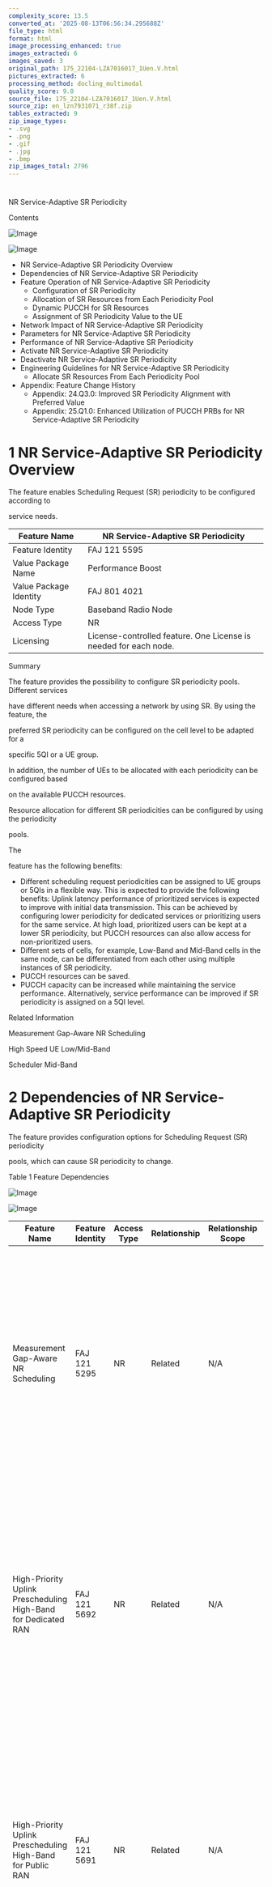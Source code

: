 ```yaml
---
complexity_score: 13.5
converted_at: '2025-08-13T06:56:34.295688Z'
file_type: html
format: html
image_processing_enhanced: true
images_extracted: 6
images_saved: 3
original_path: 175_22104-LZA7016017_1Uen.V.html
pictures_extracted: 6
processing_method: docling_multimodal
quality_score: 9.0
source_file: 175_22104-LZA7016017_1Uen.V.html
source_zip: en_lzn7931071_r38f.zip
tables_extracted: 9
zip_image_types:
- .svg
- .png
- .gif
- .jpg
- .bmp
zip_images_total: 2796
---
```


# 

NR Service-Adaptive SR Periodicity

Contents

![Image](../images/175_22104-LZA7016017_1Uen.V/additional_3_CP.png)

![Image](../images/175_22104-LZA7016017_1Uen.V/additional_3_CP.png)

- NR Service-Adaptive SR Periodicity Overview
- Dependencies of NR Service-Adaptive SR Periodicity
- Feature Operation of NR Service-Adaptive SR Periodicity
    - Configuration of SR Periodicity
    - Allocation of SR Resources from Each Periodicity Pool
    - Dynamic PUCCH for SR Resources
    - Assignment of SR Periodicity Value to the UE
- Network Impact of NR Service-Adaptive SR Periodicity
- Parameters for NR Service-Adaptive SR Periodicity
- Performance of NR Service-Adaptive SR Periodicity
- Activate NR Service-Adaptive SR Periodicity
- Deactivate NR Service-Adaptive SR Periodicity
- Engineering Guidelines for NR Service-Adaptive SR Periodicity
    - Allocate SR Resources From Each Periodicity Pool
- Appendix: Feature Change History
    - Appendix: 24.Q3.0: Improved SR Periodicity Alignment with Preferred Value
    - Appendix: 25.Q1.0: Enhanced Utilization of PUCCH PRBs for NR Service-Adaptive SR Periodicity

# 1 NR Service-Adaptive SR Periodicity Overview

The feature enables Scheduling Request (SR) periodicity to be configured according to

service needs.

| Feature Name           | NR Service-Adaptive SR Periodicity                               |
|------------------------|------------------------------------------------------------------|
| Feature Identity       | FAJ 121 5595                                                     |
| Value Package Name     | Performance Boost                                                |
| Value Package Identity | FAJ 801 4021                                                     |
| Node Type              | Baseband Radio Node                                              |
| Access Type            | NR                                                               |
| Licensing              | License-controlled feature. One License is needed for each node. |

Summary

The feature provides the possibility to configure SR periodicity pools. Different services

have different needs when accessing a network by using SR. By using the feature, the

preferred SR periodicity can be configured on the cell level to be adapted for a

specific 5QI or a UE group.

In addition, the number of UEs to be allocated with each periodicity can be configured based

on the available PUCCH resources.

Resource allocation for different SR periodicities can be configured by using the periodicity

pools.

The

feature has the following benefits:

- Different scheduling request periodicities can be assigned to UE groups or 5QIs in a flexible way. This is expected to provide the following benefits: Uplink latency performance of prioritized services is expected to improve with initial data transmission. This can be achieved by configuring lower periodicity for dedicated services or prioritizing users for the same service. At high load, prioritized users can be kept at a lower SR periodicity, but PUCCH resources can also allow access for non-prioritized users.
- Different sets of cells, for example, Low-Band and Mid-Band cells in the same node, can be differentiated from each other using multiple instances of SR periodicity.
- PUCCH resources can be saved.
- PUCCH capacity can be increased while maintaining the service performance. Alternatively, service performance can be improved if SR periodicity is assigned on a 5QI level.

Related Information

Measurement Gap-Aware NR Scheduling

High Speed UE Low/Mid-Band

Scheduler Mid-Band

# 2 Dependencies of NR Service-Adaptive SR Periodicity

The feature provides configuration options for Scheduling Request (SR) periodicity

pools, which can cause SR periodicity to change.

Table 1   Feature Dependencies

![Image](../images/175_22104-LZA7016017_1Uen.V/additional_3_CP.png)

![Image](../images/175_22104-LZA7016017_1Uen.V/additional_3_CP.png)

| Feature Name                                                                                       | Feature Identity   | Access Type   | Relationship   | Relationship Scope   | Description                                                                                                                                                                                                                                                                                                                                                                                                                                                                                                                                                                                                                                                                                                                                              |
|----------------------------------------------------------------------------------------------------|--------------------|---------------|----------------|----------------------|----------------------------------------------------------------------------------------------------------------------------------------------------------------------------------------------------------------------------------------------------------------------------------------------------------------------------------------------------------------------------------------------------------------------------------------------------------------------------------------------------------------------------------------------------------------------------------------------------------------------------------------------------------------------------------------------------------------------------------------------------------|
| Measurement Gap-Aware NR Scheduling                                                                | FAJ 121 5295       | NR            | Related        | N/A                  | If PUCCH resources for SR collide with the measurement gap,                 the PUCCH resources for SR are reconfigured using a different offset, but the SR                 periodicity is kept. If there is no offset available for the required SR                 periodicity, the SR periodicity can change instead.                                                                                                                                                                                                                                                                                                                                                                                                                                |
| High-Priority Uplink Prescheduling High-Band                                     for Dedicated RAN | FAJ 121 5692       | NR            | Related        | N/A                  | Both the NR Service-Adaptive SR Periodicity feature and the                                 High-Priority Uplink Prescheduling High-Band for Dedicated RAN                                 feature aims to reduce latency. It is recommended to configure the                                 SR periodicity for medium to high periodicity if high-priority                                 prescheduling mode is configured.                                                                                                                                                                                                                                                                                                                           |
| High-Priority Uplink Prescheduling High-Band                                     for Public RAN    | FAJ 121 5691       | NR            | Related        | N/A                  | Both the NR Service-Adaptive SR Periodicity feature and the                                 High-Priority Uplink Prescheduling High-Band for Public RAN feature                                 aims to reduce latency. It is recommended to configure the SR                                 periodicity for medium to high periodicity if high-priority                                 prescheduling mode is configured.                                                                                                                                                                                                                                                                                                                              |
| NR Dynamic Power                                 Optimizer                                         | FAJ 121 5443       | NR            | Conflicting    | Partially impairing  | SR periodicity and BWP can work together. However, their                                 configuration changes cannot occur simultaneously within the same                                     UeModifyReq signal. When SR periodicity and                                 the NR Dynamic Power Optimizer feature are enabled, the                                 configuration for both is sent in the same                                     UeModifyReq signal to the gNodeB. However,                                 based on the gNodeB logic, the configuration of SR periodicity is                                 discarded, while the configuration for the NR Dynamic Power                                 Optimizer feature is applied. |

Hardware

No specific hardware requirements.

Limitations

The feature is not supported in

High-Band

cells.

Network Requirements

It is required to use ENM version 23.4 or later to support the

MOM changes introduced by this feature.

# 3 Feature Operation of NR Service-Adaptive SR Periodicity

## 3.1 Configuration of SR Periodicity

Scheduling Request (SR) periodicity can be configured.

The SrPeriodicity.ueConfGroupType attribute defines which UE

configuration group type is applicable in the configuration.

The following attributes define which SR periodicity value is assigned for a certain

pool:

- SrPeriodicityPoolSet.srPeriodicityPool1
- SrPeriodicityPoolSet.srPeriodicityPool2
- SrPeriodicityPoolSet.srPeriodicityPool3
- SrPeriodicityPoolSet.srPeriodicityPool4
- SrPeriodicityPoolSet.srPeriodicityPool5

The first pool has the shortest SR periodicity, and each next pool has equal or

higher periodicity than the one before it.

Validation is used to determine which values for SR periodicity are

possible to configure according to the value of the

SrPeriodicityPoolSet.fddTddUlDlPattern attribute. The highest

value for SR periodicity is also protected by the schematron.

## 3.2 Allocation of SR Resources from Each Periodicity Pool

Each cell can have a

different

configuration for a Scheduling Request (SR) periodicity pool defined by

the SR periodicity profile.

The maximum number of UEs that can be configured for each periodicity pool depends on the

total number of available SR resources for the given configuration.

The number of SR resources available for configuration is as follows:

- Each PUCCH PRB has 18 resources available for format PF1. The PF1 format is used for SR and for HARQ ACK and HARQ NACK.
- At cell setup, the number of PRBs assigned for PUCCH is determined based on SR pools and HARQ configuration. The maximum number of SR resources within the SR pools are 56.
- If the cell supports high-speed UEs, 12 PF1 resources are available for each PRB. For cells that support high-speed UEs, the number of SR resources within the SR pools are less than or equal to 32.

The size of the SR periodicity ppols depends on wheter the cell supports high-speer

UEs.

The following attributes define the size of the pool for cells that do not support

high-speed UEs:

- SrPeriodicityPoolSet.noOfSrResourcesPool1
- SrPeriodicityPoolSet.noOfSrResourcesPool2
- SrPeriodicityPoolSet.noOfSrResourcesPool3
- SrPeriodicityPoolSet.noOfSrResourcesPool4
- SrPeriodicityPoolSet.noOfSrResourcesPool5

The following attributes define the size of the pool for cells that support high-speed

UEs:

- SrPeriodicityPoolSet.noOfSrResourcesHsPool1
- SrPeriodicityPoolSet.noOfSrResourcesHsPool2
- SrPeriodicityPoolSet.noOfSrResourcesHsPool3
- SrPeriodicityPoolSet.noOfSrResourcesHsPool4
- SrPeriodicityPoolSet.noOfSrResourcesHsPool5

Schematron rules ensure that the sum of SR resources between all configurable pools for

the cell do not exceed 56 (or 32 for high-speed

UEs).

See Example 1 for an example

configuration.

Example 1   SR Periodicity Pool Configuration

| Pool   | FDD Cells         | TDD Cells         | Description                                      |
|--------|-------------------|-------------------|--------------------------------------------------|
| Pool 1 | 4 slots (4 ms)​   | 10 slots (5 ms)​  | Shortest SR periodicity for prioritized UEs​     |
| Pool 2 | 4 slots (4 ms)​   | 10 slots (5 ms)​  | Shortest SR periodicity for non-prioritized UEs​ |
| Pool 3 | 20 slots (20 ms)​ | 40 slots (20 ms)​ | Medium SR periodicity for prioritized UEs​       |
| Pool 4 | 20 slots (20 ms)​ | 40 slots (20 ms)​ | Medium SR periodicity for non-prioritized UEs​   |
| Pool 5 | 40 sl​ots (40 ms) | 80 slots (40 ms)​ | Long SR periodicity​                             |

## 3.3 Dynamic PUCCH for SR Resources

After the initial Scheduling Request (SR) resource assignment, additional PUCCH PRB

pairs are added dynamically as needed.

At cell setup, initial PUCCH PRB pairs are assigned for SR resources used by up to five

configurable SR periodicity pools.

When the SR resources on initial PUCCH PRB pairs are not enough, additional PUCCH PRB

pairs are added dynamically, which contain non-configurable SR resources with the

longest SR periodicity.

## 3.4 Assignment of SR Periodicity Value to the UE

Scheduling Request (SR) periodicity resources are assigned to UEs depending on cell

load and the configured SR periodicity.

To differentiate UE grouping configurations between a set of cells, multiple

SrPeriodicity MO classes can be added. In this case, the

NRCellDU.srPeriodicityRef attribute refers to the

SrPeriodicty MO class to be used.

The preferred SR periodicity value for a UE group can be configured by using the

SrPeriodicityUeCfg.prefUeSrPeriodicityPool attribute. The SR

periodicity of the preferred pool in the cell is assigned to the UE by using the

RRCReconfiguration message. If there are no resources available for

the preferred pool, the next available pool is assigned to the UE.

During the RRC reconfiguration procedure, the configuration of SR Periodicity for the UE

can change in the following cases:

- The SR resources from the preferred pool become available.
- The preferred SR periodicity pool is changed during the evaluation of UE grouping parameters.

During the RRC setup procedure, before any DRBs are configured, and before the evaluation

of the UE grouping parameters is done, depending on pool availability, SR periodicity

value is assigned to the UE from one of the following pools:

- Last configured pool that has SR resources available is assigned to the UE
- Longest pool from the dynamically configured PUCCH PRB is assigned to the UE
- A lower pool if no SR resources are available in the last configured pool or the longest pool
- If all SR resources are in use, the following procedures are rejected: RRC Setup RRC Resume RRC Reestablishment

# 4 Network Impact of NR Service-Adaptive SR Periodicity

Uplink throughput, downlink MU-MIMO or downlink carrier aggregation might be impacted

if the NR

High

Speed UE Low/Mid-Band feature is enabled or high number of SR resources

are configured with short SR periodicity.

Capacity and Performance

If the High Speed UE Low/Mid-Band feature is enabled or a high number of SR resources

are configured with short SR periodicity, this feature enhancement has the following

potential impacts:

- Uplink throughput might decrease when more PRBs are used as PUCCH.
- Downlink MU-MIMO or downlink carrier aggregation might be impacted when more PUCCH PRBs are allocated to PF1, and less are left for PF3.

Interfaces

No impact.

# 5 Parameters for NR Service-Adaptive SR Periodicity

The feature introduces multiple MOM attributes.

Table 2   Parameters

![Image](../images/175_22104-LZA7016017_1Uen.V/additional_3_CP.png)

![Image](../images/175_22104-LZA7016017_1Uen.V/additional_3_CP.png)

| Parameter                                   | Type       | Description                                                 |
|---------------------------------------------|------------|-------------------------------------------------------------|
| NRCellDU.srPeriodicityRef                   | Affecting  | This attribute is also applicable to Low-Band and Mid-Band. |
| NRCellDU.srPeriodicityPoolSetRef            | Introduced | See MOM description.                                        |
| SrPeriodicityPoolSet.fddTddUlDlPattern      | Introduced | See MOM description.                                        |
| SrPeriodicityPoolSet.srPeriodicityPool1     | Introduced | See MOM description.                                        |
| SrPeriodicityPoolSet.srPeriodicityPool2     | Introduced | See MOM description.                                        |
| SrPeriodicityPoolSet.srPeriodicityPool3     | Introduced | See MOM description.                                        |
| SrPeriodicityPoolSet.srPeriodicityPool4     | Introduced | See MOM description.                                        |
| SrPeriodicityPoolSet.srPeriodicityPool5     | Introduced | See MOM description.                                        |
| SrPeriodicityPoolSet.subCarrierSpacing      | Affecting  | This attribute is also applicable to Low-Band and Mid-Band. |
| SrPeriodicityPoolSet.noOfSrResourcesPool1   | Introduced | See MOM description.                                        |
| SrPeriodicityPoolSet.noOfSrResourcesPool2   | Introduced | See MOM description.                                        |
| SrPeriodicityPoolSet.noOfSrResourcesPool3   | Introduced | See MOM description.                                        |
| SrPeriodicityPoolSet.noOfSrResourcesPool4   | Introduced | See MOM description.                                        |
| SrPeriodicityPoolSet.noOfSrResourcesPool5   | Introduced | See MOM description.                                        |
| SrPeriodicityPoolSet.noOfSrResourcesHsPool1 | Introduced | See MOM description.                                        |
| SrPeriodicityPoolSet.noOfSrResourcesHsPool2 | Introduced | See MOM description.                                        |
| SrPeriodicityPoolSet.noOfSrResourcesHsPool3 | Introduced | See MOM description.                                        |
| SrPeriodicityPoolSet.noOfSrResourcesHsPool4 | Introduced | See MOM description.                                        |
| SrPeriodicityPoolSet.noOfSrResourcesHsPool5 | Introduced | See MOM description.                                        |
| SrPeriodicity.ueConfGroupType               | Introduced | See MOM description.                                        |
| SrPeriodicityUeCfg.prefUeGroupList          | Introduced | See MOM description.                                        |
| SrPeriodicityUeCfg.prefUeSrPeriodicityPool  | Introduced | See MOM description.                                        |
| SrPeriodicityUeCfg.ueConfGroupList          | Introduced | See MOM description.                                        |
| SrPeriodicityUeCfg.ueGroupList              | Introduced | See MOM description.                                        |

# 6 Performance of NR Service-Adaptive SR Periodicity

The feature introduces two EBS counters in the NRCellDU

MO.

KPIs

This feature has no associated Key Performance Indicators.

Counters

This feature updates the NRCellDU.pmRrcConnEstabSucc PM

counter.

This feature introduces the following EBS counters in the NRCellDU

MO:

- pmEbsUeCtxtSrPerPrefDistr
- pmEbsUeCtxtSrPerCfgDistr

For information on the EBS counters, see Lists and Delta Lists.

Events

This feature introduces event parameters and filtering options for PM events:

- The following event parameters are introduced for the DuProcUeContextSetup PM event: sr\_periodicity\_pool\_preferred sr\_periodicity\_pool\_configured
- The following event parameters are introduced for the DuProcUeContextModification PM event: pref\_ue\_group\_id sr\_periodicity\_pool\_preferred sr\_periodicity\_pool\_configured ue\_group\_id ue\_mobility\_group\_id ue\_service\_group\_id ue\_admission\_group\_id
- The following filters are introduced for the UE Grouping Framework: PrefUeGrpId UeGrpId UeMobilityGrpId UeServiceGrpId UeAdmissionGrpId

# 7 Activate NR Service-Adaptive SR Periodicity

To use the feature, it must be activated following the usual feature activation

procedure.

Prerequisites

- The license key is installed in the node.
- CCTR is active for at least one week before this procedure to collect enough troubleshooting data.
- The NRCellDU MO has a valid reference to the MO instance that corresponds to the SR periodicity pool, so that the feature applies the configured SR periodicity to UEs in the given cell.Note: If no reference is configured at feature activation, SR periodicity configuration is done by the Scheduler Low-Band or Scheduler Mid-Band feature. The SR periodicity configuration depends on the cell configuration, without any SR periodicity configuration options.

Steps

1. Set the NRCellDU.administrativeState attribute to LOCKED.
2. Set the FeatureState.featureState attribute to ACTIVATED in the FeatureState=CXC4012680 MO instance.
3. Set the NRCellDU.administrativeState attribute to UNLOCKED.

After This Task

Keep CCTR active for at least one week after this procedure for continued collection of troubleshooting data.

Related Information

Scheduler Low-Band

Scheduler Mid-Band

# 8 Deactivate NR Service-Adaptive SR Periodicity

If the feature is no longer needed, it can be deactivated following the usual

feature deactivation procedure. It must also be deactivated before the activation of any

conflicting feature.

Prerequisites

- CCTR is active for at least one week before this procedure to collect enough troubleshooting data.

Steps

1. Set the FeatureState.featureState attribute to DEACTIVATED in the FeatureState=CXC4012680 MO instance.

Results

There is no need to lock the cell and remove the cell reference to the MO in which

the scheduling request periodicity is defined. The configuration in the cell remains

until the next cell unlock when it changes back to the behavior determined by the

Scheduler Low-Band or Scheduler Mid-Band feature, depending on the cell

configuration.

After This Task

Keep CCTR active for at least one week after this procedure for continued collection of troubleshooting data.

Related Information

Scheduler Low-Band

Scheduler Mid-Band

# 9 Engineering Guidelines for NR Service-Adaptive SR Periodicity

## 9.1 Allocate SR Resources From Each Periodicity Pool

Each cell can be configured with different Scheduling Request (SR) periodicity pools,

defined by the SR periodicity profile.

Steps

1. Define the SR Periodicity pool profile by using the following MO attributes: SrPeriodicityPoolSet.srPeriodicityPoolSetId SrPeriodicityPoolSet.fddTddUlDlPattern
2. Assign SR periodicity values to the pools by using the following MO attributes: SrPeriodicityPoolSet.srPeriodicityPool1 SrPeriodicityPoolSet.srPeriodicityPool2 SrPeriodicityPoolSet.srPeriodicityPool3 SrPeriodicityPoolSet.srPeriodicityPool4 SrPeriodicityPoolSet.srPeriodicityPool5
3. Set up the individual SR resources allocated to each pool by using the following MO attributes: For cells that support high speed UEs, configure the following MO attributes: SrPeriodicityPoolSet.noOfSrResourcesHsPool1 SrPeriodicityPoolSet.noOfSrResourcesHsPool2 SrPeriodicityPoolSet.noOfSrResourcesHsPool3 SrPeriodicityPoolSet.noOfSrResourcesHsPool4 SrPeriodicityPoolSet.noOfSrResourcesHsPool5 For cells that do not support high speed UEs, configure the following MO attributes: SrPeriodicityPoolSet.noOfSrResourcesPool1 SrPeriodicityPoolSet.noOfSrResourcesPool2 SrPeriodicityPoolSet.noOfSrResourcesPool3 SrPeriodicityPoolSet.noOfSrResourcesPool4 SrPeriodicityPoolSet.noOfSrResourcesPool5
4. Assign the SR periodicity pools to a cell by using the NRCellDU.srPeriodicityPoolSetRef MO attribute.

# Appendix A: Feature Change History

This section lists changes that affected this feature and the impact it had on the

network.

## Appendix A.a: 24.Q3.0: Improved SR Periodicity Alignment with Preferred Value

This feature enhancement reduces the number of times scheduling request

(SR)

periodicity alignment is triggered.

| Feature Name           | NR Service-Adaptive SR Periodicity   |
|------------------------|--------------------------------------|
| Feature Identity       | FAJ 121 5595                         |
| Value Package Name     | Performance Boost                    |
| Value Package Identity | FAJ 801 4021                         |
| Node Type              | Baseband Radio Node                  |
| Access Type            | NR                                   |
| Impact at Upgrade      | Mandatory                            |

Summary and Benefits

This feature enhancement optimizes the mechanism to

align

the configured SR periodicity with the preferred SR periodicity

to

avoid possible abnormal UE releases. The optimization of the SR

periodicity alignment reduces the number of times the

pmEbsUeCtxtSrPerPoolPrefDistr and the

pmEbsUeCtxtSrPerPoolCfgDistr EBS counters are stepped.

Capacity and Performance

The feature enhancement decreases how often SR periodicity alignment is triggered for

UEs. This also

decreases the number of times

the

following EBS counters are stepped:

- pmEbsUeCtxtSrPerPoolCfgDistr
- pmEbsUeCtxtSrPerPoolPrefDistr

Operation

No impact.

Interfaces

No impact.

Hardware

No specific hardware requirements.

Other Network Elements

No impact.

Related Information

NR Service-Adaptive SR Periodicity

## Appendix A.b: 25.Q1.0: Enhanced Utilization of PUCCH PRBs for NR Service-Adaptive SR Periodicity

This feature enhancement allows for the configuration of SR periodicity and the

support of the maximum number of NR RRC-connected UEs in the cell at the same

time.

| Feature Name           | NR Service-Adaptive SR Periodicity   |
|------------------------|--------------------------------------|
| Feature Identity       | FAJ 121 5595                         |
| Value Package Name     | Performance Boost                    |
| Value Package Identity | FAJ 801 4021                         |
| Node Type              | Baseband Radio Node                  |
| Access Type            | NR                                   |
| Impact at Upgrade      | Mandatory                            |

Summary and Benefits

This feature enhancement improves the utilization of PUCCH PRBs for the NR

Service-Adaptive

SR Periodicity feature, enabling it to support the maximum number

of NR RRC-connected UEs in the cell at the same time.

This feature enhancement has the following benefits in case a high number of SR

resources are used with short SR periodicity:

- Increased number of RRC-connected UEs for each cell
- Increased ratio of RRC Establishment Success

Capacity and Performance

The increased number of NR RRC-connected UEs for each cell can be observed through

the following PM counters:

- NRCellDU.pmActiveUeDlSum
- NRCellDU.pmActiveUeDlSamp
- NRCellDU.pmActiveUeDlMax
- NRCellDU.pmActiveUeUlSum
- NRCellDU.pmActiveUeUlSamp
- NRCellDU.pmActiveUeUlMax
- NRCellDU.pmRrcConnLevelMaxSa
- NRCellDU.pmDrbLevelMaxSa
- NRCellDU.pmRrcConnLevelMaxEnDc
- NRCellDU.pmDrbLevelMaxEnDc
- NRCellDU.pmRrcConnEstabSucc

If the High Speed UE Low/Mid-Band feature is enabled or a high number of SR resources

are configured with short SR periodicity, this feature enhancement has the following

potential impacts:

- Uplink throughput might decrease when more PRBs are used as PUCCH.
- Downlink MU-MIMO or downlink carrier aggregation might be impacted when more PUCCH PRBs are allocated to PF1, and less are left for PF3.

Operation

No impact.

Interfaces

No impact.

Hardware

This feature enhancement is applicable to RAN Compute units in the following RAN

Compute groups:

- RAN Compute group 4
- RAN Compute group 5
- RAN Compute group 6

Other Network Elements

No impact.

Related Information

NR Service-Adaptive SR Periodicity

DU and Baseband Configurations and Capacity